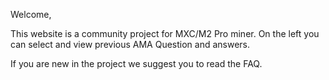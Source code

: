 Welcome,

This website is a community project for MXC/M2 Pro miner.
On the left you can select and view previous AMA Question and answers.

If you are new in the project we suggest you to read the FAQ.
